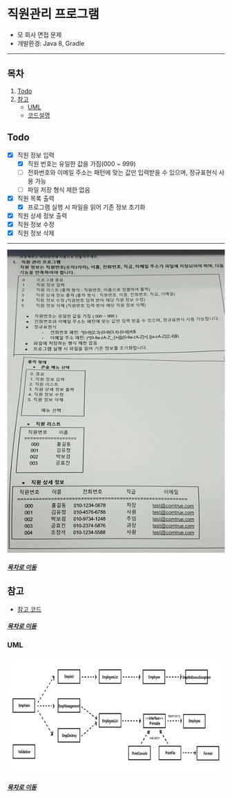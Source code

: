 직원관리 프로그램
=====
* 모 회사 면접 문제
* 개발환경: Java 8, Gradle
- - -
## 목차
1. [Todo](#Todo)
2. [참고](#참고)
	* [UML](#UML)
	* [코드설명](docs/review_v1.md)

## Todo

- [x] 직원 정보 입력
	- [x] 직원 번호는 유일한 값을 가짐(000 ~ 999)
	- [ ] 전화번호와 이메일 주소는 패턴에 맞는 값만 입력받을 수 있으며, 정규표현식 사용 가능
	- [ ] 파일 저장 형식 제한 없음
- [x] 직원 목록 출력
	- [x] 프로그램 실행 시 파일을 읽어 기존 정보 초기화
- [x] 직원 상세 정보 출력
- [x] 직원 정보 수정
- [x] 직원 정보 삭제

- - -
<img src="./img/comtrue.png" width="600" height="700"></br>

##### [목차로 이동](#목차)

## 참고
* [참고 코드](https://github.com/jeon7/employee_management)

##### [목차로 이동](#목차)

### UML
<img src="img/class_diagram.png" width="650" height="270"></br>

##### [목차로 이동](#목차)